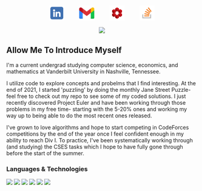 <p align="center">
    <a href="https://www.linkedin.com/in/evansemet/" target="_blank"><img src="linkedinlogo.png" width="40" height="40"></a>
    &nbsp;&nbsp;&nbsp;&nbsp;&nbsp;&nbsp;&nbsp;&nbsp;
    <a href="mailto:evancsemet@gmail.com"><img src="gmaillogo.webp" width="40" height="40"></a>
    &nbsp;&nbsp;&nbsp;&nbsp;&nbsp;&nbsp;&nbsp;&nbsp;
    <a href="https://math.stackexchange.com/users/1054197/evan-semet" target="_blank"><img src="mathselogo.png" width="40" height="40"></a>
    &nbsp;&nbsp;&nbsp;&nbsp;&nbsp;&nbsp;&nbsp;&nbsp;
    <a href="https://stackoverflow.com/users/17670386/evan-semet" target="_blank"><img src="stackoverflowlogo.png" width="40" height="40"></a>
</p>

<p align="center">
    <img src="https://profile-counter.glitch.me/evansemet/count.svg" /> 
</p>


## Allow Me To Introduce Myself

I'm a current undergrad studying computer science, economics, and mathematics at Vanderbilt University in Nashville, Tennessee. 

I utilize code to explore concepts and probelms that I find interesting. At the end of 2021, I started 'puzzling' by doing the monthly Jane Street Puzzle- feel free to check out my repo to see some of my coded solutions. I just recently discovered Project Euler and have been working through those problems in my free time- starting with the 5-20% ones and working my way up to being able to do the most recent ones released.

I've grown to love algorithms and hope to start competing in CodeForces competitions by the end of the year once I feel confident enough in my ability to reach Div I. To practice, I've been systematically working through (and studying) the CSES tasks which I hope to have fully gone through before the start of the summer.


### Languages & Technologies
<p>
  <img src="https://img.shields.io/badge/c++-%2300599C.svg?style=For-the-badge&logo=c%2B%2B&logoColor=white" />
  <img src="https://img.shields.io/badge/python-3670A0?style=For-the-badge&logo=python&logoColor=ffdd54" />
  <img src="https://img.shields.io/badge/numpy-%23013243.svg?style=For-the-badge&logo=numpy&logoColor=white" />
  <img src="https://img.shields.io/badge/pandas-%23150458.svg?style=For-the-badge&logo=pandas&logoColor=white" />
  <img src="https://img.shields.io/badge/Plotly-%233F4F75.svg?style=For-the-badge&logo=plotly&logoColor=white" />
  <img src="https://img.shields.io/badge/Matplotlib-%23ffffff.svg?style=For-the-badge&logo=Matplotlib&logoColor=black" />
</p>
